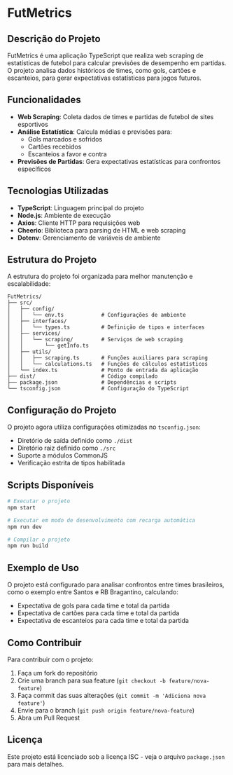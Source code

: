 # FutMetrics

## Descrição do Projeto

FutMetrics é uma aplicação TypeScript que realiza web scraping de estatísticas de futebol para calcular previsões de desempenho em partidas. O projeto analisa dados históricos de times, como gols, cartões e escanteios, para gerar expectativas estatísticas para jogos futuros.

## Funcionalidades

- **Web Scraping**: Coleta dados de times e partidas de futebol de sites esportivos
- **Análise Estatística**: Calcula médias e previsões para:
  - Gols marcados e sofridos
  - Cartões recebidos
  - Escanteios a favor e contra
- **Previsões de Partidas**: Gera expectativas estatísticas para confrontos específicos

## Tecnologias Utilizadas

- **TypeScript**: Linguagem principal do projeto
- **Node.js**: Ambiente de execução
- **Axios**: Cliente HTTP para requisições web
- **Cheerio**: Biblioteca para parsing de HTML e web scraping
- **Dotenv**: Gerenciamento de variáveis de ambiente

## Estrutura do Projeto

A estrutura do projeto foi organizada para melhor manutenção e escalabilidade:

```
FutMetrics/
├── src/
│   ├── config/
│   │   └── env.ts            # Configurações de ambiente
│   ├── interfaces/
│   │   └── types.ts          # Definição de tipos e interfaces
│   ├── services/
│   │   └── scraping/         # Serviços de web scraping
│   │       └── getInfo.ts
│   ├── utils/
│   │   ├── scraping.ts       # Funções auxiliares para scraping
│   │   └── calculations.ts   # Funções de cálculos estatísticos
│   └── index.ts              # Ponto de entrada da aplicação
├── dist/                     # Código compilado
├── package.json              # Dependências e scripts
└── tsconfig.json             # Configuração do TypeScript
```

## Configuração do Projeto

O projeto agora utiliza configurações otimizadas no `tsconfig.json`:

- Diretório de saída definido como `./dist`
- Diretório raiz definido como `./src`
- Suporte a módulos CommonJS
- Verificação estrita de tipos habilitada

## Scripts Disponíveis

```bash
# Executar o projeto
npm start

# Executar em modo de desenvolvimento com recarga automática
npm run dev

# Compilar o projeto
npm run build
```

## Exemplo de Uso

O projeto está configurado para analisar confrontos entre times brasileiros, como o exemplo entre Santos e RB Bragantino, calculando:

- Expectativa de gols para cada time e total da partida
- Expectativa de cartões para cada time e total da partida
- Expectativa de escanteios para cada time e total da partida

## Como Contribuir

Para contribuir com o projeto:

1. Faça um fork do repositório
2. Crie uma branch para sua feature (`git checkout -b feature/nova-feature`)
3. Faça commit das suas alterações (`git commit -m 'Adiciona nova feature'`)
4. Envie para o branch (`git push origin feature/nova-feature`)
5. Abra um Pull Request

## Licença

Este projeto está licenciado sob a licença ISC - veja o arquivo `package.json` para mais detalhes.